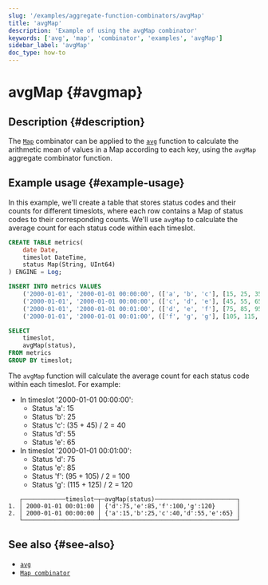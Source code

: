 ```yaml
---
slug: '/examples/aggregate-function-combinators/avgMap'
title: 'avgMap'
description: 'Example of using the avgMap combinator'
keywords: ['avg', 'map', 'combinator', 'examples', 'avgMap']
sidebar_label: 'avgMap'
doc_type: how-to
---
```


# avgMap {#avgmap}

## Description {#description}

The [`Map`](/sql-reference/aggregate-functions/combinators#-map) combinator can be applied to the [`avg`](/sql-reference/aggregate-functions/reference/avg)
function to calculate the arithmetic mean of values in a Map according to each key, using the `avgMap` 
aggregate combinator function.

## Example usage {#example-usage}

In this example, we'll create a table that stores status codes and their counts for different timeslots,
where each row contains a Map of status codes to their corresponding counts. We'll use 
`avgMap` to calculate the average count for each status code within each timeslot.

```sql title="Query"
CREATE TABLE metrics(
    date Date,
    timeslot DateTime,
    status Map(String, UInt64)
) ENGINE = Log;

INSERT INTO metrics VALUES
    ('2000-01-01', '2000-01-01 00:00:00', (['a', 'b', 'c'], [15, 25, 35])),
    ('2000-01-01', '2000-01-01 00:00:00', (['c', 'd', 'e'], [45, 55, 65])),
    ('2000-01-01', '2000-01-01 00:01:00', (['d', 'e', 'f'], [75, 85, 95])),
    ('2000-01-01', '2000-01-01 00:01:00', (['f', 'g', 'g'], [105, 115, 125]));

SELECT
    timeslot,
    avgMap(status),
FROM metrics
GROUP BY timeslot;
```

The `avgMap` function will calculate the average count for each status code within each timeslot. For example:
- In timeslot '2000-01-01 00:00:00':
  - Status 'a': 15
  - Status 'b': 25
  - Status 'c': (35 + 45) / 2 = 40
  - Status 'd': 55
  - Status 'e': 65
- In timeslot '2000-01-01 00:01:00':
  - Status 'd': 75
  - Status 'e': 85
  - Status 'f': (95 + 105) / 2 = 100
  - Status 'g': (115 + 125) / 2 = 120

```response title="Response"
   ┌────────────timeslot─┬─avgMap(status)───────────────────────┐
1. │ 2000-01-01 00:01:00 │ {'d':75,'e':85,'f':100,'g':120}      │
2. │ 2000-01-01 00:00:00 │ {'a':15,'b':25,'c':40,'d':55,'e':65} │
   └─────────────────────┴──────────────────────────────────────┘
```

## See also {#see-also}
- [`avg`](/sql-reference/aggregate-functions/reference/avg)
- [`Map combinator`](/sql-reference/aggregate-functions/combinators#-map)
